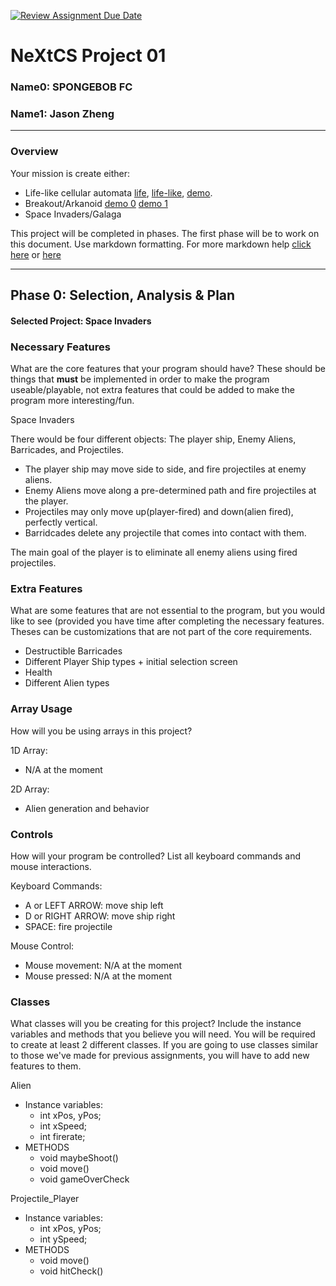[![Review Assignment Due Date](https://classroom.github.com/assets/deadline-readme-button-22041afd0340ce965d47ae6ef1cefeee28c7c493a6346c4f15d667ab976d596c.svg)](https://classroom.github.com/a/PX83n--N)
# NeXtCS Project 01
### Name0: SPONGEBOB FC
### Name1: Jason Zheng
---

### Overview
Your mission is create either:
- Life-like cellular automata [life](https://en.wikipedia.org/wiki/Conway%27s_Game_of_Life), [life-like](https://en.wikipedia.org/wiki/Life-like_cellular_automaton), [demo](https://www.netlogoweb.org/launch#https://www.netlogoweb.org/assets/modelslib/Sample%20Models/Computer%20Science/Cellular%20Automata/Life.nlogo).
- Breakout/Arkanoid [demo 0](https://elgoog.im/breakout/)  [demo 1](https://www.crazygames.com/game/atari-breakout)
- Space Invaders/Galaga

This project will be completed in phases. The first phase will be to work on this document. Use markdown formatting. For more markdown help [click here](https://github.com/adam-p/markdown-here/wiki/Markdown-Cheatsheet) or [here](https://docs.github.com/en/get-started/writing-on-github/getting-started-with-writing-and-formatting-on-github/basic-writing-and-formatting-syntax)


---

## Phase 0: Selection, Analysis & Plan

#### Selected Project: Space Invaders

### Necessary Features
What are the core features that your program should have? These should be things that __must__ be implemented in order to make the program useable/playable, not extra features that could be added to make the program more interesting/fun.

Space Invaders

There would be four different objects: The player ship, Enemy Aliens, Barricades, and Projectiles.

- The player ship may move side to side, and fire projectiles at enemy aliens.
- Enemy Aliens move along a pre-determined path and fire projectiles at the player.
- Projectiles may only move up(player-fired) and down(alien fired), perfectly vertical. 
- Barridcades delete any projectile that comes into contact with them.

The main goal of the player is to eliminate all enemy aliens using fired projectiles.

### Extra Features
What are some features that are not essential to the program, but you would like to see (provided you have time after completing the necessary features. Theses can be customizations that are not part of the core requirements.

- Destructible Barricades
- Different Player Ship types + initial selection screen
- Health
- Different Alien types

### Array Usage
How will you be using arrays in this project?

1D Array:
- N/A at the moment

2D Array:
- Alien generation and behavior


### Controls
How will your program be controlled? List all keyboard commands and mouse interactions.

Keyboard Commands:
- A or LEFT ARROW: move ship left
- D or RIGHT ARROW: move ship right
- SPACE: fire projectile

Mouse Control:
- Mouse movement: N/A at the moment
- Mouse pressed: N/A at the moment


### Classes
What classes will you be creating for this project? Include the instance variables and methods that you believe you will need. You will be required to create at least 2 different classes. If you are going to use classes similar to those we've made for previous assignments, you will have to add new features to them.

Alien
- Instance variables:
  - int xPos, yPos;
  - int xSpeed;
  - int firerate;
- METHODS
  - void maybeShoot()
  - void move()
  - void gameOverCheck

Projectile_Player
- Instance variables:
  - int xPos, yPos;
  - int ySpeed;
- METHODS
  - void move()
  - void hitCheck()
